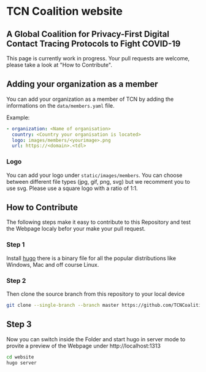 # TCN Coalition website

## A Global Coalition for Privacy-First Digital Contact Tracing Protocols to Fight COVID-19

This page is currently work in progress. Your pull requests are welcome, please take a look at "How to Contribute".

## Adding your organization as a member

You can add your organization as a member of TCN by adding the informations on the `data/members.yaml` file. 

Example:

```yaml
- organization: <Name of organisation>
  country: <Country your organisation is located>
  logo: images/members/<yourimage>.png
  url: https://<domain>.<tdl>
```

### Logo

You can add your logo under ``static/images/members``. You can choose between different file types (jpg, gif, png, svg) but we recomment you to use svg. Please use a square logo with a ratio of 1:1.


## How to Contribute

The following steps make it easy to contribute to this Repository and test the Webpage localy befor your make your pull request. 

### Step 1

Install [hugo](https://gohugo.io/getting-started/installing/) there is a binary file for all the popular distributions like Windows, Mac and off course Linux. 

### Step 2 

Then clone the source branch from this repository to your local device

```bash
git clone --single-branch --branch master https://github.com/TCNCoalition/website.git
```

## Step 3

Now you can switch inside the Folder and start hugo in server mode to provite a preview of the Webpage under http://localhost:1313

```bash
cd website
hugo server
```
